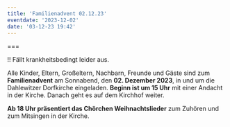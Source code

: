 ```yaml
---
title: 'Familienadvent 02.12.23'
eventdate: '2023-12-02'
date: '03-12-23 19:42'
---
```


===

!! Fällt krankheitsbedingt leider aus.

Alle Kinder, Eltern, Großeltern, Nachbarn, Freunde und Gäste sind zum **Familienadvent** am Sonnabend, den **02. Dezember 2023**, in und um die Dahlewitzer Dorfkirche eingeladen.
**Beginn ist um 15 Uhr** mit einer Andacht in der Kirche. Danach geht es auf dem Kirchhof weiter. 

**Ab 18 Uhr präsentiert das Chörchen Weihnachtslieder** zum Zuhören und zum Mitsingen in der Kirche.